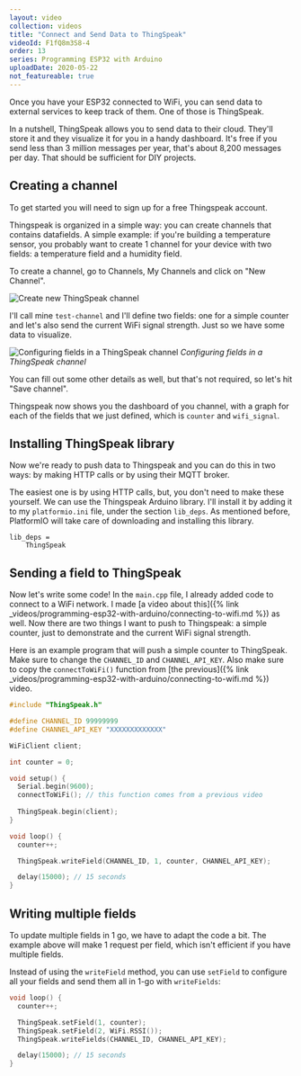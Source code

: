 ```yaml
---
layout: video
collection: videos
title: "Connect and Send Data to ThingSpeak"
videoId: F1fQ8m3S8-4
order: 13
series: Programming ESP32 with Arduino
uploadDate: 2020-05-22
not_featureable: true
---
```


Once you have your ESP32 connected to WiFi, you can send data to external services to keep track of them. One of those is ThingSpeak.

In a nutshell, ThingSpeak allows you to send data to their cloud. They'll store it and they visualize it for you in a handy dashboard. It's free if you send less than 3 million messages per year, that's about 8,200 messages per day. That should be sufficient for DIY projects.

## Creating a channel
To get started you will need to sign up for a free Thingspeak account. 

Thingspeak is organized in a simple way: you can create channels that contains datafields. A simple example: if you're building a temperature sensor, you probably want to create 1 channel for your device with two fields: a temperature field and a humidity field.

To create a channel, go to Channels, My Channels and click on "New Channel".

![Create new ThingSpeak channel]({{page.url}}../images/thingspeak-create-channel.png)

I'll call mine `test-channel` and I'll define two fields: one for a simple counter and let's also send the current WiFi signal strength. Just so we have some data to visualize.

![Configuring fields in a ThingSpeak channel]({{page.url}}../images/thingspeak-channel-fields.png)
*Configuring fields in a ThingSpeak channel*

You can fill out some other details as well, but that's not required, so let's hit "Save channel". 

Thingspeak now shows you the dashboard of you channel, with a graph for each of the fields that we just defined, which is `counter` and `wifi_signal`.

## Installing ThingSpeak library
Now we're ready to push data to Thingspeak and you can do this in two ways: by making HTTP calls or by using their MQTT broker.

The easiest one is by using HTTP calls, but, you don't need to make these yourself. We can use the Thingspeak Arduino library. I'll install it by adding it to my `platformio.ini` file, under the section `lib_deps`. As mentioned before, PlatformIO will take care of downloading and installing this library.

```
lib_deps = 
	ThingSpeak
```

## Sending a field to ThingSpeak
Now let's write some code! In the `main.cpp` file, I already added code to connect to a WiFi network. I made [a video about this]({% link _videos/programming-esp32-with-arduino/connecting-to-wifi.md %}) as well. Now there are two things I want to push to Thingspeak: a simple counter, just to demonstrate and the current WiFi signal strength.

Here is an example program that will push a simple counter to ThingSpeak. Make sure to change the `CHANNEL_ID` and `CHANNEL_API_KEY`. Also make sure to copy the `connectToWiFi()` function from [the previous]({% link _videos/programming-esp32-with-arduino/connecting-to-wifi.md %}) video.

```cpp
#include "ThingSpeak.h"

#define CHANNEL_ID 99999999
#define CHANNEL_API_KEY "XXXXXXXXXXXXX"

WiFiClient client;

int counter = 0;

void setup() {
  Serial.begin(9600);
  connectToWiFi(); // this function comes from a previous video
  
  ThingSpeak.begin(client);
}

void loop() {
  counter++;

  ThingSpeak.writeField(CHANNEL_ID, 1, counter, CHANNEL_API_KEY);

  delay(15000); // 15 seconds
}
```

## Writing multiple fields
To update multiple fields in 1 go, we have to adapt the code a bit. The example above will make 1 request per field, which isn't efficient if you have multiple fields.

Instead of using the `writeField` method, you can use `setField` to configure all your fields and send them all in 1-go with `writeFields`:

```cpp
void loop() {
  counter++;

  ThingSpeak.setField(1, counter);
  ThingSpeak.setField(2, WiFi.RSSI());
  ThingSpeak.writeFields(CHANNEL_ID, CHANNEL_API_KEY);

  delay(15000); // 15 seconds
}
```